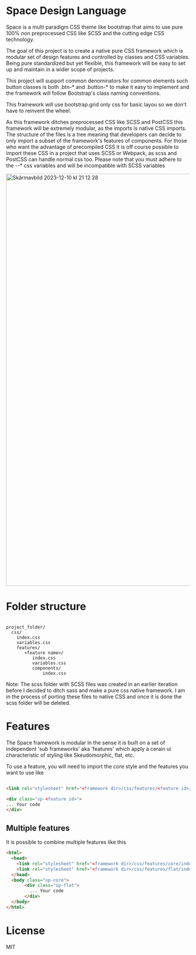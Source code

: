 # Space Design Language

Space is a multi paradigm CSS theme like bootstrap that aims to use pure 100% non preprocessed CSS like SCSS and the cutting edge CSS technology.

The goal of this project is to create a native pure CSS framework which is modular set of design features and controlled by classes and CSS variables. Being pure standardized but yet flexible, this framework will be easy to set up and maintain in a wider scope of projects.

This project will support common denominators for common elements such button classes is both .btn-* and .button-* to make it easy to implement and the framework will follow Bootstrap's class naming conventions.

This framework will use bootstrap.grid only css for basic layou so we don't have to reinvent the wheel.

As this framework ditches preprocessed CSS like SCSS and PostCSS this framework will be extremely modular, as the imports is native CSS imports. The structure of the files is a tree meaning that developers can decide to only import a subset of the framework's features of components.
For those who want the advantage of precompiled CSS it is off course possible to import these CSS in a project that uses SCSS or Webpack, as scss and PostCSS can handle normal css too. Please note that you must adhere to the --* css variables and will be incompatible with SCSS variables

<img width="1128" alt="Skärmavbild 2023-12-10 kl  21 12 28" src="https://github.com/drsounds/space/assets/5108695/aa3f95d7-e299-4232-a325-6b1f4bc3379e">

# Folder structure

````

project_folder/
  css/
    index.css
    variables.css
    features/
       <feature name>/
          index.css
          variables.css
          components/
              index.css

````

Note: The scss folder with SCSS files was created in an earlier iteration before I decided to ditch sass and make a pure css native framework. I am in the process of porting these files to native CSS and once it is done the scss folder will be deleted.

# Features

The Space framework is modular in the sense it is built on a set of independent 'sub frameworks' aka 'features' which apply a cerain ui characteristic of styling like Skeudomorphic, flat, etc.

To use a feature, you will need to import the core style and the features you want to use like

````html

<link rel="stylesheet" href="<framework dir>/css/features/<feature id>/index.css">

<div class="sp-<feature id>">
... Your code
</div>

````

## Multiple features

It is possible to combine multiple features like this

````html
<html>
  <head>
    <link rel="stylesheet" href="<framework dir>/css/features/core/index.css">
    <link rel="stylesheet" href="<framework dir>/css/features/flat/index.css">
  </head>
  <body class="sp-core"> 
       <div class="sp-flat">
         ... Your code
       </div> 
  </body>
</html>
````

# License

MIT
